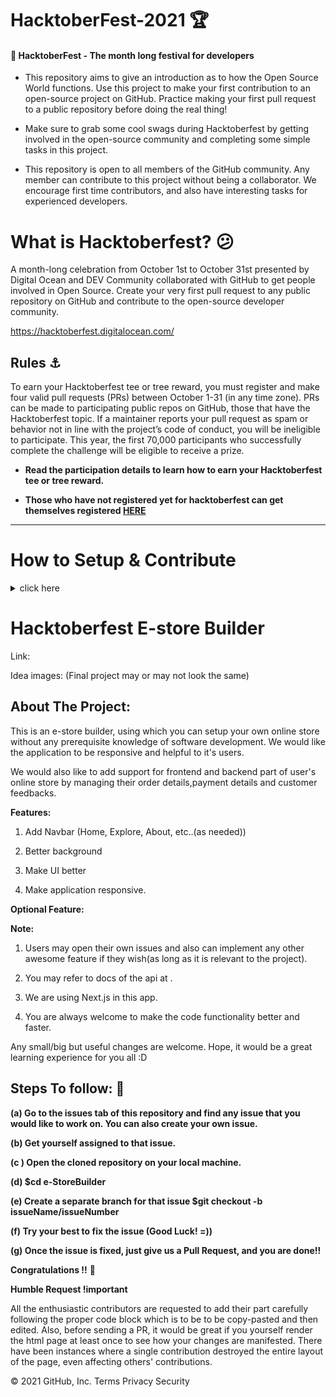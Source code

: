 # HacktoberFest-2021 🏆

#### 🎯 HacktoberFest - The month long festival for developers

- This repository aims to give an introduction as to how the Open Source World functions. Use this project to make your first contribution to an open-source project on GitHub. Practice making your first pull request to a public repository before doing the real thing!

- Make sure to grab some cool swags during Hacktoberfest by getting involved in the open-source community and completing some simple tasks in this project.

- This repository is open to all members of the GitHub community. Any member can contribute to this project without being a collaborator. We encourage first time contributors, and also have interesting tasks for experienced developers.


# <b>What is Hacktoberfest?</b> 😕

A month-long celebration from October 1st to October 31st presented by Digital Ocean and DEV Community collaborated with GitHub to get people involved in Open Source. Create your very first pull request to any public repository on GitHub and contribute to the open-source developer community.

https://hacktoberfest.digitalocean.com/

## Rules ⚓

To earn your Hacktoberfest tee or tree reward, you must register and make four valid pull requests (PRs) between October 1-31 (in any time zone). PRs can be made to participating public repos on GitHub, those that have the Hacktoberfest topic. If a maintainer reports your pull request as spam or behavior not in line with the project’s code of conduct, you will be ineligible to participate. This year, the first 70,000 participants who successfully complete the challenge will be eligible to receive a prize.

- <b>Read the participation details to learn how to earn your Hacktoberfest tee or tree reward. </b>

- <b>Those who have not registered yet for hacktoberfest can get themselves registered <a href="https://hacktoberfest.digitalocean.com/register">HERE</a></b>
<hr>

# How to Setup & Contribute 

<details>
 <summary> click here</summary>
 
 ### 0. Star The Repo :star2:

Star the repo by pressing the topmost-right button to start your wonderful journey.


### 1. Fork it :fork_and_knife:

You can get your own fork/copy of [e-StoreBuilder](https://github.com/techhub-community/e-StoreBuilder) by using the <kbd><b>Fork</b></kbd></a> button on top-right of your screen.

 [![Fork Button](https://help.github.com/assets/images/help/repository/fork_button.jpg)]


### 2. Clone it :busts_in_silhouette:

`NOTE: commands are to be executed on Linux, Mac, and Windows(using Powershell)`

You need to clone (download) it to local machine using

```sh
$ git clone https://Your_Username//e-StoreBuilder.git
```

> This makes a local copy of the repository in your machine.
Once you have cloned the `e-StoreBuilder` repository in Github, move to that folder first using change directory command on Linux, Mac, and Windows(PowerShell to be used).

```sh
# This will change directory to a folder Hacktoberfest-21
$ cd e-StoreBuilder
```

Move to this folder for all other commands.

### 3. Set it up :arrow_up:

Run the following commands to see that *your local copy* has a reference to *your forked remote repository* in Github :octocat:

```sh
$ git remote -v
origin  https://github.com/Your_Username/e-StoreBuilder.git (fetch)
origin  https://github.com/Your_Username/e-StoreBuilder.git (push)
```

Now, let's add a reference to the original [e-StoreBuilder](https://github.com/techhub-community/e-StoreBuilder) repository using

```sh
$ git remote add upstream https://github.com/techhub-community/e-StoreBuilder
```

> This adds a new remote named ***upstream***.
See the changes using

```sh
$ git remote -v
origin    https://github.com/Your_Username/e-StoreBuilder.git (fetch)
origin    https://github.com/Your_Username/e-StoreBuilder.git (push)
upstream  https://github.com/Remote_Username/e-StoreBuilder.git (fetch)
upstream  https://github.com/Remote_Username/e-StoreBuilder.git (push)
```
`In your case, you will see`
```sh
$ git remote -V
origin    https://github.com/Your_Username/e-StoreBuilder.git (fetch)
origin    https://github.com/Your_Username/e-StoreBuilder.git (push)
upstream  https://github.com/ietebitmesra/e-StoreBuilder.git (fetch)
upstream  https://github.com/ietebitmesra/e-StoreBuilder.git (push)
```

### 4. Sync it :recycle:

Always keep your local copy of the repository updated with the original repository.
Before making any changes and/or in an appropriate interval, run the following commands *carefully* to update your local repository.

```sh
# Fetch all remote repositories and delete any deleted remote branches
$ git fetch --all --prune
# Switch to `master` branch
$ git checkout master
# Reset local `master` branch to match the `upstream` repository's `master` branch
$ git reset --hard upstream/master
# Push changes to your forked `Hacktoberfest-21` repo
$ git push origin master
```

### 5. Ready Steady Go... :turtle: :rabbit2:

Once you have completed these steps, you are ready to start contributing by checking our `Help Wanted` Issues and creating [pull requests](https://github.com/techhub-community/e-StoreBuilder/pulls).

### 6. Create a new branch :bangbang:

Whenever you are going to contribute. Please create a separate branch using command and keep your `master` branch clean (i.e. synced with remote branch).

```sh
# It will create a new branch with name Branch_Name and switch to branch Folder_Name
$ git checkout -b BranchName
```

Create a separate branch for contribution and try to use the same name of the branch as of folder.

To switch to the desired branch

```sh
# To switch from one folder to other
$ git checkout BranchName
```

To add the changes to the branch. Use

```sh
# To add all files to branch Folder_Name
$ git add .
```

Type in a message relevant for the code reviewer using

```sh
# This message get associated with all files you have changed
$ git commit -m 'relevant message'
```

Now, Push your awesome work to your remote repository using

```sh
# To push your work to your remote repository
$ git push -u origin BranchName
```

Finally, go to your repository in the browser and click on `compare and pull requests`.
Then add a title and description to your pull request that explains your precious effor
 
 
 
 
 
</details>

# Hacktoberfest E-store Builder
 
 Link: 

Idea images:
(Final project may or may not look the same)

<!-- ![enter image description here](https://i.ibb.co/GMDG6BY/Screenshot-2021-10-06-at-11-07-22-PM.png) -->

<!-- ![enter image description here](https://i.ibb.co/984dNgX/Screenshot-2021-10-06-at-11-13-43-PM.png) -->

## About The Project:

This is an e-store builder, using which you can setup your own online store without any prerequisite knowledge of software development. We would like the application to be responsive and helpful to it's users.

We would also like to add support for frontend and backend part of user's online store by managing their 
order details,payment details and customer feedbacks.

**Features:**

1. Add Navbar (Home, Explore, About, etc..(as needed))

2. Better background

12. Make UI better

13. Make application responsive.


**Optional Feature:**



**Note:**

1. Users may open their own issues and also can implement any other awesome feature if they wish(as long as it is relevant to the project).

2. You may refer to docs of the api at .

3. We are using Next.js in this app.

4. You are always welcome to make the code functionality better and faster.

Any small/big but useful changes are welcome. Hope, it would be a great learning experience for you all :D


## Steps To follow: 📜

**(a) Go to the issues tab of this repository and find any issue that you would like to work on. You can also create your own issue.**

**(b) Get yourself assigned to that issue.**

**(c ) Open the cloned repository on your local machine.**

**(d) $cd e-StoreBuilder**

**(e) Create a separate branch for that issue $git checkout -b issueName/issueNumber**

**(f) Try your best to fix the issue (Good Luck! =))**

**(g) Once the issue is fixed, just give us a Pull Request, and you are done!!**

**Congratulations !!** **🥳**

**Humble Request !important**

All the enthusiastic contributors are requested to add their part carefully following the proper code block which is to be to be copy-pasted and then edited. Also, before sending a PR, it would be great if you yourself render the html page at least once to see how your changes are manifested. There have been instances where a single contribution destroyed the entire layout of the page, even affecting others' contributions.

© 2021 GitHub, Inc.
Terms
Privacy
Security
